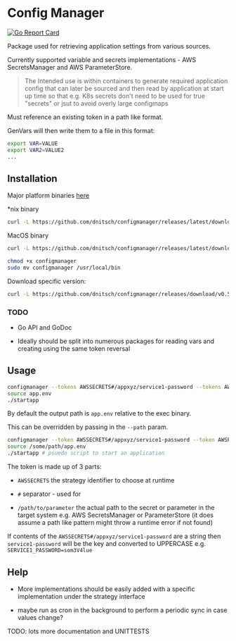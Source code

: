 # Config Manager

[![Go Report Card](https://goreportcard.com/badge/github.com/dnitsch/configmanager)](https://goreportcard.com/report/github.com/dnitsch/configmanager)

Package used for retrieving application settings from various sources.

Currently supported variable and secrets implementations - AWS SecretsManager and AWS ParameterStore.

> The Intended use is within containers to generate required application config that can later be sourced and then read by application at start up time so that e.g. K8s secrets don't need to be used for true "secrets" or jsut to avoid overly large configmaps

Must reference an existing token in a path like format.

GenVars will then write them to a file in this format:

```bash
export VAR=VALUE
export VAR2=VALUE2
...
```

## Installation

Major platform binaries [here](https://github.com/dnitsch/configmanager/releases)

*nix binary

```bash
curl -L https://github.com/dnitsch/configmanager/releases/latest/download/configmanager-linux -o configmanager
```

MacOS binary

```bash
curl -L https://github.com/dnitsch/configmanager/releases/latest/download/configmanager-darwin -o configmanager
```

```bash
chmod +x configmanager
sudo mv configmanager /usr/local/bin
```

Download specific version:

```bash
curl -L https://github.com/dnitsch/configmanager/releases/download/v0.5.0/configmanager-`uname -s` -o configmanager
```

### TODO

- Go API and GoDoc 

- Ideally should be split into numerous packages for reading vars and creating using the same token reversal

## Usage

```bash
configmanager --tokens AWSSECRETS#/appxyz/service1-password --tokens AWSPARAMSTR#/appxyz/service1-password
source app.env
./startapp
```

By default the output path is `app.env` relative to the exec binary.

This can be overridden by passing in the `--path` param.

```bash
configmanager --token AWSSECRETS#/appxyz/service1-password --token AWSPARAMSTR#/appxyz/service12-settings --path /some/path/app.env
source /some/path/app.env
./startapp # psuedo script to start an application
```

The token is made up of 3 parts:

- `AWSSECRETS` the strategy identifier to choose at runtime

- `#` separator - used for

- `/path/to/parameter` the actual path to the secret or parameter in the target system e.g. AWS SecretsManager or ParameterStore (it does assume a path like pattern might throw a runtime error if not found)

If contents of the `AWSSECRETS#/appxyz/service1-password` are a string then `service1-password` will be the key and converted to UPPERCASE e.g. `SERVICE1_PASSWORD=som3V4lue`

## Help

- More implementations should be easily added with a specific implementation under the strategy interface

- maybe run as cron in the background to perform a periodic sync in case values change?

TODO: lots more documentation and UNITTESTS
